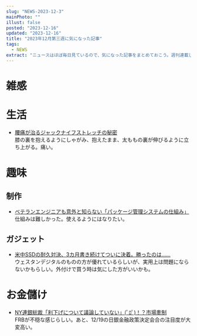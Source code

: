 ```yaml
---
slug: "NEWS-2023-12-3"
mainPhoto: ""
illust: false
posted: "2023-12-16"
updated: "2023-12-16"
title: "2023年12月第三週に気になった記事"
tags:
  - NEWS
extract: "ニュースはほぼ毎日見ているので、気になった記事をまとめておこう。週刊連載したい。"
---
```


# 雑感


# 生活

- [腰痛が治るジャックナイフストレッチの秘密](https://hashima-medicalfitness.com/2945.html)  
  膝の裏を抱えるようにしゃがみ、抱えたまま、太ももの裏が伸びるように立ち上がる。痛い。

# 趣味

## 制作

- [ベテランエンジニアも意外と知らない「パッケージ管理システムの仕組み」](https://qiita.com/s_taki/items/1d94e5e9544ebbf32778)   
  仕組みは難しかった。使えるようにはなりたい。

## ガジェット

- [米中SSDの耐久対決、3カ月書き続けてついに決着。勝ったのは……](https://pc.watch.impress.co.jp/docs/topic/feature/1555006.html)  
  ウェスタンデジタルのものの方が優れているらしいが、実用上は問題にならないかもらしい。外付けで買う時は気にした方がいいかも。

# お金儲け

- [NY連銀総裁「利下げについて議論していない」(ﾟﾛﾟ)！？市場牽制](http://hiroko.yutaka-shoji.co.jp/2023/12/ny.html)  
  FRBが不穏な感じらしい。あと、12/19の日銀金融政策決定会合の注目度が大変高い。
